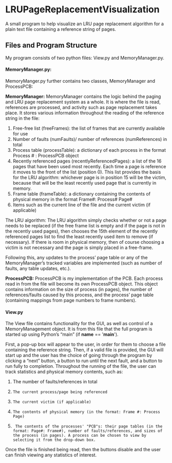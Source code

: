 # LRUPageReplacementVisualization
A small program to help visualize an LRU page replacement algorithm for a plain text file containing a reference string of pages.

## Files and Program Structure
My program consists of two python files: View.py and MemoryManager.py.

#### MemoryManager.py:
MemoryManger.py further contains two classes, MemoryManager and ProcessPCB:

**MemoryManager:** MemoryManager contains the logic behind the paging and LRU page replacement system as a whole. It is where the file is read, references are processed, and activity such as page replacement takes place. It stores various information throughout the reading of the reference string in the file:

  1.	Free-free list (freeFrames): the list of frames that are currently available for use
  2.	Number of faults (numFaults)/ number of references (numReferences) in total
  3.	Process table (processTable): a dictionary of each process in the format Process # : ProcessPCB object
  4.	Recently referenced pages (recentlyReferencedPages): a list of the 16 pages that have been used most recently. Each time a page is reference it moves to the front of the list (position 0). This list provides the basis for the LRU algorithm: whichever page is in position 15 will be the victim, because that will be the least recently used page that is currently in memory.
  5.	Frame table (frameTable): a dictionary containing the contents of physical memory in the format Frame#: Process# Page#
  6.	Items such as the current line of the file and the current victim (if applicable)

The LRU algorithm: The LRU algorithm simply checks whether or not a page needs to be replaced (if the free frame list is empty and if the page is not in the recently used pages), then chooses the 15th element of the recently referenced pages list to find the least recently used item to remove (if necessary).  If there is room in physical memory, then of course choosing a victim is not necessary and the page is simply placed in a free-frame.

 Following this, any updates to the process’ page table or any of the MemoryManager’s tracked variables are implemented (such as number of faults, any table updates, etc.).

**ProcessPCB:** ProcessPCB is my implementation of the PCB. Each process read in from the file will become its own ProcessPCB object. This object contains information on the size of process (in pages), the number of references/faults caused by this process, and the process’ page table (containing mappings from page numbers to frame numbers).

#### View.py
The View file contains functionality for the GUI, as well as control of a MemoryManagement object. It is from this file that the full program is started up using Python’s “main” (if __name__ == '__main__'). 

First, a pop-up box will appear to the user, in order for them to choose a file containing the reference string. Then, if a valid file is provided, the GUI will start up and the user has the choice of going through the program by clicking a “next” button, a button to run until the next fault, and a button to run fully to completion. Throughout the running of the file, the user can track statistics and physical memory contents, such as:

  1.    The number of faults/references in total
  2.     The current process/page being referenced
  3.     The current victim (if applicable)
  4.     The contents of physical memory (in the format: Frame #: Process Page)
  5.      The contents of the processes' "PCB"s: their page tables (in the format: Page#: Frame#), number of faults/references, and sizes of the process (in pages). A process can be chosen to view by selecting it from the drop-down box.
  
Once the file is finished being read, then the buttons disable and the user can finish viewing any statistics of interest.
